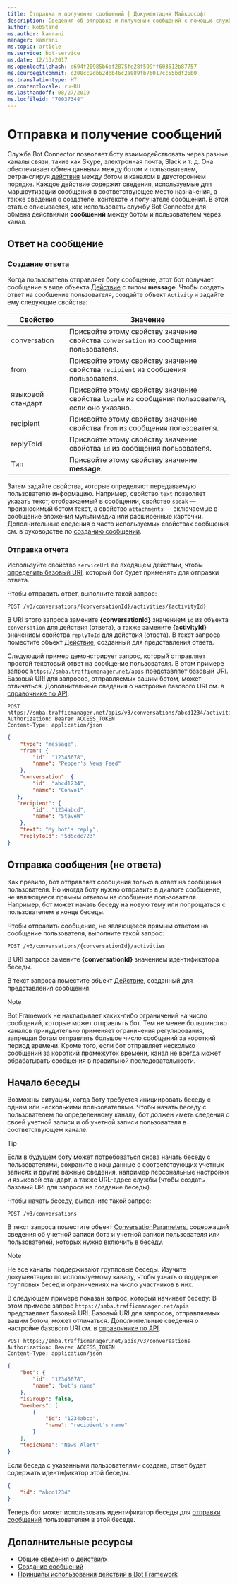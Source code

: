 ```yaml
---
title: Отправка и получение сообщений | Документация Майкрософт
description: Сведения об отправке и получении сообщений с помощью службы Bot Connector.
author: RobStand
ms.author: kamrani
manager: kamrani
ms.topic: article
ms.service: bot-service
ms.date: 12/13/2017
ms.openlocfilehash: d694f20985b6bf2875fe28f599ff603512b87757
ms.sourcegitcommit: c200cc2db62dbb46c2a089fb76017cc55bdf26b0
ms.translationtype: HT
ms.contentlocale: ru-RU
ms.lasthandoff: 08/27/2019
ms.locfileid: "70037348"
---
```

# <a name="send-and-receive-messages"></a>Отправка и получение сообщений

Служба Bot Connector позволяет боту взаимодействовать через разные каналы связи, такие как Skype, электронная почта, Slack и т. д. Она обеспечивает обмен данными между ботом и пользователем, ретранслируя [действия](bot-framework-rest-connector-activities.md) между ботом и каналом в двустороннем порядке. Каждое действие содержит сведения, используемые для маршрутизации сообщения в соответствующее место назначения, а также сведения о создателе, контексте и получателе сообщения. В этой статье описывается, как использовать службу Bot Connector для обмена действиями **сообщений** между ботом и пользователем через канал. 

## <a id="create-reply"></a> Ответ на сообщение

### <a name="create-a-reply"></a>Создание ответа 

Когда пользователь отправляет боту сообщение, этот бот получает сообщение в виде объекта [Действие][] с типом **message**. Чтобы создать ответ на сообщение пользователя, создайте объект `Activity` и задайте ему следующие свойства:

| Свойство | Значение |
|----|----|
| conversation | Присвойте этому свойству значение свойства `conversation` из сообщения пользователя. |
| from | Присвойте этому свойству значение свойства `recipient` из сообщения пользователя. |
| языковой стандарт | Присвойте этому свойству значение свойства `locale` из сообщения пользователя, если оно указано. |
| recipient | Присвойте этому свойству значение свойства `from` из сообщения пользователя. |
| replyToId | Присвойте этому свойству значение свойства `id` из сообщения пользователя. |
| Тип | Присвойте этому свойству значение **message**. |

Затем задайте свойства, которые определяют передаваемую пользователю информацию. Например, свойство `text` позволяет указать текст, отображаемый в сообщении, свойство `speak` — произносимый ботом текст, а свойство `attachments` — включаемые в сообщение вложения мультимедиа или расширенные карточки. Дополнительные сведения о часто используемых свойствах сообщения см. в руководстве по [созданию сообщений](bot-framework-rest-connector-create-messages.md).

### <a name="send-the-reply"></a>Отправка отчета

Используйте свойство `serviceUrl` во входящем действии, чтобы [определить базовый URI](bot-framework-rest-connector-api-reference.md#base-uri), который бот будет применять для отправки ответа. 

Чтобы отправить ответ, выполните такой запрос: 

```http
POST /v3/conversations/{conversationId}/activities/{activityId}
```

В URI этого запроса замените **{conversationId}** значением `id` из объекта `conversation` для действия (ответа), а также замените **{activityId}** значением свойства `replyToId` для действия (ответа). В текст запроса поместите объект [Действие][], созданный для представления ответа.

Следующий пример демонстрирует запрос, который отправляет простой текстовый ответ на сообщение пользователя. В этом примере запрос `https://smba.trafficmanager.net/apis` представляет базовый URI. Базовый URI для запросов, отправляемых вашим ботом, может отличаться. Дополнительные сведения о настройке базового URI см. в [справочнике по API](bot-framework-rest-connector-api-reference.md#base-uri).

```http
POST https://smba.trafficmanager.net/apis/v3/conversations/abcd1234/activities/5d5cdc723 
Authorization: Bearer ACCESS_TOKEN 
Content-Type: application/json 
```

```json
{
    "type": "message",
    "from": {
        "id": "12345678",
        "name": "Pepper's News Feed"
    },
    "conversation": {
        "id": "abcd1234",
        "name": "Convo1"
   },
   "recipient": {
        "id": "1234abcd",
        "name": "SteveW"
    },
    "text": "My bot's reply",
    "replyToId": "5d5cdc723"
}
```

## <a id="send-message"></a> Отправка сообщения (не ответа)

Как правило, бот отправляет сообщения только в ответ на сообщения пользователя. Но иногда боту нужно отправить в диалоге сообщение, не являющееся прямым ответом на сообщение пользователя. Например, бот может начать беседу на новую тему или попрощаться с пользователем в конце беседы. 

Чтобы отправить сообщение, не являющееся прямым ответом на сообщение пользователя, выполните такой запрос: 

```http
POST /v3/conversations/{conversationId}/activities
```

В URI запроса замените **{conversationId}** значением идентификатора беседы. 
    
В текст запроса поместите объект [Действие][], созданный для представления сообщения.

> [!NOTE]
> Bot Framework не накладывает каких-либо ограничений на число сообщений, которые может отправлять бот. Тем не менее большинство каналов принудительно применяет ограничения регулирования, запрещая ботам отправлять большое число сообщений за короткий период времени. Кроме того, если бот отправляет несколько сообщений за короткий промежуток времени, канал не всегда может обрабатывать сообщения в правильной последовательности.

## <a name="start-a-conversation"></a>Начало беседы

Возможны ситуации, когда боту требуется инициировать беседу с одним или несколькими пользователями. Чтобы начать беседу с пользователем по определенному каналу, бот должен иметь сведения о своей учетной записи и об учетной записи пользователя в соответствующем канале. 

> [!TIP]
> Если в будущем боту может потребоваться снова начать беседу с пользователями, сохраните в кэш данные о соответствующих учетных записях и другие важные сведения, например персональные настройки и языковой стандарт, а также URL-адрес службы (чтобы создать базовый URI для запроса на создание беседы). 

Чтобы начать беседу, выполните такой запрос: 

```http
POST /v3/conversations
```

В текст запроса поместите объект [ConversationParameters][], содержащий сведения об учетной записи бота и учетной записи пользователя или пользователей, которых нужно включить в беседу.

> [!NOTE]
> Не все каналы поддерживают групповые беседы. Изучите документацию по используемому каналу, чтобы узнать о поддержке групповых бесед и ограничениях на число участников в них.

В следующем примере показан запрос, который начинает беседу: В этом примере запрос `https://smba.trafficmanager.net/apis` представляет базовый URI. Базовый URI для запросов, отправляемых вашим ботом, может отличаться. Дополнительные сведения о настройке базового URI см. в [справочнике по API](bot-framework-rest-connector-api-reference.md#base-uri).

```http
POST https://smba.trafficmanager.net/apis/v3/conversations 
Authorization: Bearer ACCESS_TOKEN
Content-Type: application/json
```

```json
{
    "bot": {
        "id": "12345678",
        "name": "bot's name"
    },
    "isGroup": false,
    "members": [
        {
            "id": "1234abcd",
            "name": "recipient's name"
        }
    ],
    "topicName": "News Alert"
}
```

Если беседа с указанными пользователями создана, ответ будет содержать идентификатор этой беседы. 

```json
{
    "id": "abcd1234"
}
```

Теперь бот может использовать идентификатор беседы для [отправки сообщений](#send-message) пользователям в этой беседе.

## <a name="additional-resources"></a>Дополнительные ресурсы

- [Общие сведения о действиях](bot-framework-rest-connector-activities.md)
- [Создание сообщений](bot-framework-rest-connector-create-messages.md)
- [Принципы использования действий в Bot Framework](https://aka.ms/botSpecs-activitySchema)

[Действие]: bot-framework-rest-connector-api-reference.md#activity-object
[ConversationParameters]: bot-framework-rest-connector-api-reference.md#conversationparameters-object
